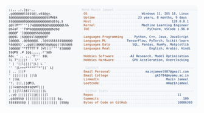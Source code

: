 <picture>
  <source srcset="https://raw.githubusercontent.com/mmazinjameel/mmazinjameel/main/dark_mode.svg?v=1752473897" media="(prefers-color-scheme: dark)">
  <img src="https://raw.githubusercontent.com/mmazinjameel/mmazinjameel/main/light_mode.svg?v=1752473897">
</picture>
